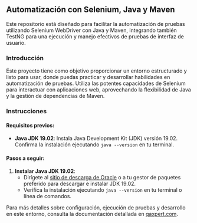 ## Automatización con Selenium, Java y Maven

Este repositorio está diseñado para facilitar la automatización de pruebas utilizando Selenium WebDriver con Java y Maven, integrando también TestNG para una ejecución y manejo efectivos de pruebas de interfaz de usuario.

### Introducción

Este proyecto tiene como objetivo proporcionar un entorno estructurado y listo para usar, donde puedas practicar y desarrollar habilidades en automatización de pruebas. Utiliza las potentes capacidades de Selenium para interactuar con aplicaciones web, aprovechando la flexibilidad de Java y la gestión de dependencias de Maven.

### Instrucciones

#### Requisitos previos:
- **Java JDK 19.02**: Instala Java Development Kit (JDK) versión 19.02. Confirma la instalación ejecutando `java --version` en tu terminal.

#### Pasos a seguir:
1. **Instalar Java JDK 19.02**:
   - Dirígete al [sitio de descarga de Oracle](https://www.oracle.com/java/technologies/javase/javase-jdk8-downloads.html) o a tu gestor de paquetes preferido para descargar e instalar JDK 19.02.
   - Verifica la instalación ejecutando `java --version` en tu terminal o línea de comandos.

Para más detalles sobre configuración, ejecución de pruebas y desarrollo en este entorno, consulta la documentación detallada en [qaxpert.com](https://qaxpert.com).
